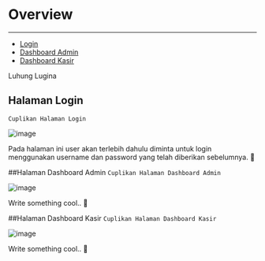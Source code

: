 # Overview

---

- [Login](#login)
- [Dashboard Admin](#dashboard-admin)
- [Dashboard Kasir](#dashboard-kasir)

<larecipe-badge type="primary" circle icon="fa fa-user"></larecipe-badge>
<larecipe-badge type="success" rounded>Luhung Lugina</larecipe-badge>
<a name="login"></a>
## Halaman Login
`Cuplikan Halaman Login`

![image](/docs/images/login.png)

Pada halaman ini user akan terlebih dahulu diminta untuk login menggunakan username dan password yang telah diberikan sebelumnya. 🦊


<a name="dashboard-admin"></a>
##Halaman Dashboard Admin
`Cuplikan Halaman Dashboard Admin`

![image](/docs/images/dashboard-admin.png)

Write something cool.. 🦊


<a name="dashboard-Kasir"></a>
##Halaman Dashboard Kasir
`Cuplikan Halaman Dashboard Kasir`

![image](/docs/images/dashboard-kasir.png)

Write something cool.. 🦊
